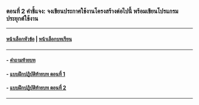 
### ตอนที่ 2 คำชี้แจง: จงเขียนประกาศใช้งานโครงสร้างต่อไปนี้ พร้อมเขียนโปรแกรมประยุกต์ใช้งาน
---
#### [หน้าเลือกหัวข้อ](README.md) | [หน้าเลือกบทเรียน](../README.md)
---
#### - [คำถามท้ายบท](0730.md)
#### - [แบบฝึกปฏิบัติท้ายบท ตอนที่ 1](0750.md)
#### - [แบบฝึกปฏิบัติท้ายบท ตอนที่ 2](0770.md)
---

